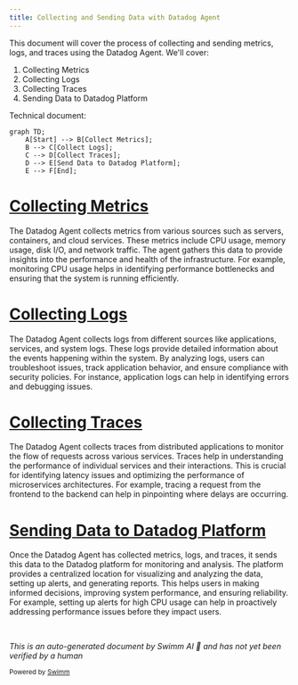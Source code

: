 ```yaml
---
title: Collecting and Sending Data with Datadog Agent
---
```

This document will cover the process of collecting and sending metrics, logs, and traces using the Datadog Agent. We'll cover:

1. Collecting Metrics
2. Collecting Logs
3. Collecting Traces
4. Sending Data to Datadog Platform

Technical document: <SwmLink doc-title="" repo-id="Z2l0aHViJTNBJTNBZGF0YWRvZy1hZ2VudCUzQSUzQVN3aW1tLURlbW8=" path="/.swm/.kj7idc1o.sw.md"></SwmLink>

```mermaid
graph TD;
    A[Start] --> B[Collect Metrics];
    B --> C[Collect Logs];
    C --> D[Collect Traces];
    D --> E[Send Data to Datadog Platform];
    E --> F[End];
```

# [Collecting Metrics](https://app.swimm.io/repos/Z2l0aHViJTNBJTNBZGF0YWRvZy1hZ2VudCUzQSUzQVN3aW1tLURlbW8=/docs/kj7idc1o#collecting-metrics)

The Datadog Agent collects metrics from various sources such as servers, containers, and cloud services. These metrics include CPU usage, memory usage, disk I/O, and network traffic. The agent gathers this data to provide insights into the performance and health of the infrastructure. For example, monitoring CPU usage helps in identifying performance bottlenecks and ensuring that the system is running efficiently.

# [Collecting Logs](https://app.swimm.io/repos/Z2l0aHViJTNBJTNBZGF0YWRvZy1hZ2VudCUzQSUzQVN3aW1tLURlbW8=/docs/kj7idc1o#collecting-logs)

The Datadog Agent collects logs from different sources like applications, services, and system logs. These logs provide detailed information about the events happening within the system. By analyzing logs, users can troubleshoot issues, track application behavior, and ensure compliance with security policies. For instance, application logs can help in identifying errors and debugging issues.

# [Collecting Traces](https://app.swimm.io/repos/Z2l0aHViJTNBJTNBZGF0YWRvZy1hZ2VudCUzQSUzQVN3aW1tLURlbW8=/docs/kj7idc1o#collecting-traces)

The Datadog Agent collects traces from distributed applications to monitor the flow of requests across various services. Traces help in understanding the performance of individual services and their interactions. This is crucial for identifying latency issues and optimizing the performance of microservices architectures. For example, tracing a request from the frontend to the backend can help in pinpointing where delays are occurring.

# [Sending Data to Datadog Platform](https://app.swimm.io/repos/Z2l0aHViJTNBJTNBZGF0YWRvZy1hZ2VudCUzQSUzQVN3aW1tLURlbW8=/docs/kj7idc1o#sending-data-to-datadog-platform)

Once the Datadog Agent has collected metrics, logs, and traces, it sends this data to the Datadog platform for monitoring and analysis. The platform provides a centralized location for visualizing and analyzing the data, setting up alerts, and generating reports. This helps users in making informed decisions, improving system performance, and ensuring reliability. For example, setting up alerts for high CPU usage can help in proactively addressing performance issues before they impact users.

&nbsp;

*This is an auto-generated document by Swimm AI 🌊 and has not yet been verified by a human*

<SwmMeta version="3.0.0" repo-id="Z2l0aHViJTNBJTNBZGF0YWRvZy1hZ2VudCUzQSUzQVN3aW1tLURlbW8=" repo-name="datadog-agent"><sup>Powered by [Swimm](/)</sup></SwmMeta>
